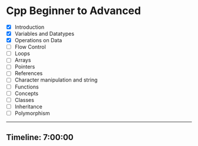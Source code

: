 # Cpp Beginner to Advanced

- [x] Introduction
- [x] Variables and Datatypes
- [x] Operations on Data
- [ ] Flow Control
- [ ] Loops
- [ ] Arrays
- [ ] Pointers
- [ ] References
- [ ] Character manipulation and string
- [ ] Functions
- [ ] Concepts
- [ ] Classes
- [ ] Inheritance
- [ ] Polymorphism

---

## Timeline: 7:00:00
